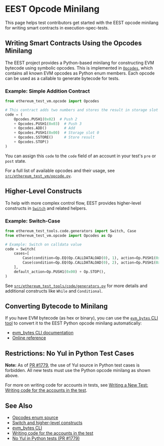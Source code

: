 # EEST Opcode Minilang

This page helps test contributors get started with the EEST opcode minilang for writing smart contracts in execution-spec-tests.

## Writing Smart Contracts Using the Opcodes Minilang

The EEST project provides a Python-based minilang for constructing EVM bytecode using symbolic opcodes. This is implemented in [`Opcodes`](../../src/ethereum_test_vm/opcode.py), which contains all known EVM opcodes as Python enum members. Each opcode can be used as a callable to generate bytecode for tests.

### Example: Simple Addition Contract

```python
from ethereum_test_vm.opcode import Opcodes

# This contract adds two numbers and stores the result in storage slot 0
code = (
    Opcodes.PUSH1(0x02)  # Push 2
    + Opcodes.PUSH1(0x03)  # Push 3
    + Opcodes.ADD()        # Add
    + Opcodes.PUSH1(0x00)  # Storage slot 0
    + Opcodes.SSTORE()     # Store result
    + Opcodes.STOP()
)
```

You can assign this `code` to the `code` field of an account in your test's `pre` or `post` state.

For a full list of available opcodes and their usage, see [`src/ethereum_test_vm/opcode.py`](../../src/ethereum_test_vm/opcode.py).

## Higher-Level Constructs

To help with more complex control flow, EEST provides higher-level constructs in [`Switch`](../../src/ethereum_test_tools/code/generators.py) and related helpers.

### Example: Switch-Case

```python
from ethereum_test_tools.code.generators import Switch, Case
from ethereum_test_vm.opcode import Opcodes as Op

# Example: Switch on calldata value
code = Switch(
    cases=[
        Case(condition=Op.EQ(Op.CALLDATALOAD(0), 1), action=Op.PUSH1(0x01) + Op.STOP()),
        Case(condition=Op.EQ(Op.CALLDATALOAD(0), 2), action=Op.PUSH1(0x02) + Op.STOP()),
    ],
    default_action=Op.PUSH1(0x00) + Op.STOP(),
)
```

See [`src/ethereum_test_tools/code/generators.py`](../../src/ethereum_test_tools/code/generators.py) for more details and additional constructs like `While` and `Conditional`.

## Converting Bytecode to Minilang

If you have EVM bytecode (as hex or binary), you can use the [`evm_bytes` CLI tool](./cli/evm_bytes.md) to convert it to the EEST Python opcode minilang automatically:

- [evm_bytes CLI documentation](./cli/evm_bytes.md)
- [Online reference](https://eest.ethereum.org/main/library/cli/evm_bytes/)

## Restrictions: No Yul in Python Test Cases

**Note:** As of [PR #1779](https://github.com/ethereum/execution-spec-tests/pull/1779), the use of Yul source in Python test cases is forbidden. All new tests must use the Python opcode minilang as shown above.

For more on writing code for accounts in tests, see [Writing a New Test: Writing code for the accounts in the test](../writing_tests/writing_a_new_test.md#writing-code-for-the-accounts-in-the-test).

## See Also
- [Opcodes enum source](../../src/ethereum_test_vm/opcode.py)
- [Switch and higher-level constructs](../../src/ethereum_test_tools/code/generators.py)
- [evm_bytes CLI](./cli/evm_bytes.md)
- [Writing code for the accounts in the test](../writing_tests/writing_a_new_test.md#writing-code-for-the-accounts-in-the-test)
- [No Yul in Python tests (PR #1779)](https://github.com/ethereum/execution-spec-tests/pull/1779) 
